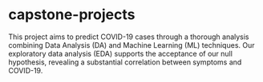 # capstone-projects
This project aims to predict COVID-19 cases through a thorough analysis combining Data Analysis (DA) and Machine Learning (ML) techniques. Our exploratory data analysis (EDA) supports the acceptance of our null hypothesis, revealing a substantial correlation between symptoms and COVID-19.
